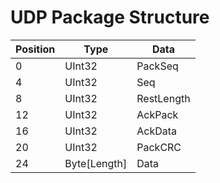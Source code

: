 ﻿# UDP Package Structure
Position | Type | Data
---------|------|-----
0 | UInt32 | PackSeq
4 | UInt32 | Seq
8 | UInt32 | RestLength
12 | UInt32 | AckPack
16 | UInt32 | AckData
20 | UInt32 | PackCRC
24 | Byte[Length] | Data